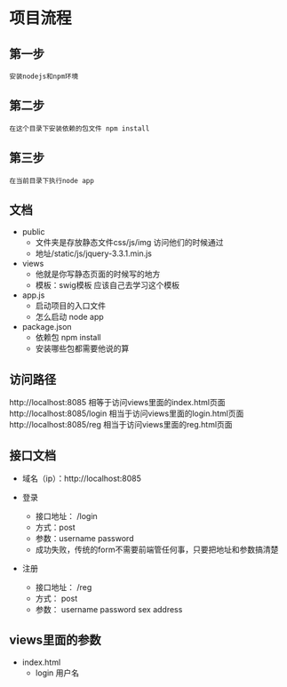 # 项目流程

## 第一步
    安装nodejs和npm环境
## 第二步
    在这个目录下安装依赖的包文件 npm install
## 第三步
    在当前目录下执行node app
    
    
## 文档
- public 
   - 文件夹是存放静态文件css/js/img 访问他们的时候通过
   - 地址/static/js/jquery-3.3.1.min.js
- views
   - 他就是你写静态页面的时候写的地方
   - 模板：swig模板 应该自己去学习这个模板
- app.js
   - 启动项目的入口文件
   - 怎么启动 node app
- package.json
   - 依赖包 npm install
   - 安装哪些包都需要他说的算
   
   
##  访问路径

http://localhost:8085 相等于访问views里面的index.html页面
http://localhost:8085/login 相当于访问views里面的login.html页面
http://localhost:8085/reg 相当于访问views里面的reg.html页面


## 接口文档
- 域名（ip）：http://localhost:8085
- 登录
   - 接口地址： /login
   - 方式：post
   - 参数：username password
   - 成功失败，传统的form不需要前端管任何事，只要把地址和参数搞清楚

- 注册
   - 接口地址： /reg
   - 方式： post
   - 参数： username password sex address
   
   
## views里面的参数
- index.html
   - login 用户名


   